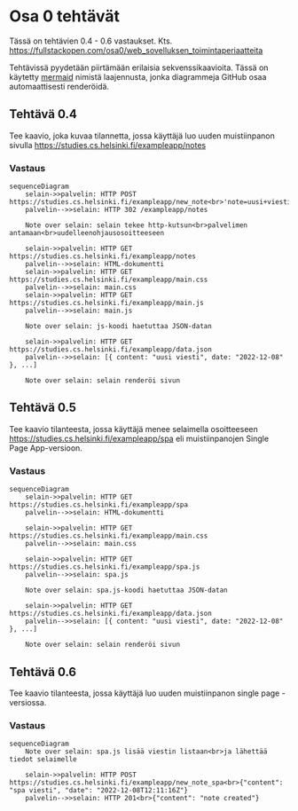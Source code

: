 # Osa 0 tehtävät

Tässä on tehtävien 0.4 - 0.6 vastaukset. Kts. https://fullstackopen.com/osa0/web_sovelluksen_toimintaperiaatteita 

Tehtävissä pyydetään piirtämään erilaisia sekvenssikaavioita. Tässä on käytetty [mermaid](https://mermaid-js.github.io/mermaid/) nimistä laajennusta, jonka diagrammeja GitHub osaa automaattisesti renderöidä.


## Tehtävä 0.4

Tee kaavio, joka kuvaa tilannetta, jossa käyttäjä luo uuden muistiinpanon sivulla https://studies.cs.helsinki.fi/exampleapp/notes

### Vastaus

```mermaid
sequenceDiagram
    selain->>palvelin: HTTP POST https://studies.cs.helsinki.fi/exampleapp/new_note<br>'note=uusi+viesti'
    palvelin-->>selain: HTTP 302 /exampleapp/notes

    Note over selain: selain tekee http-kutsun<br>palvelimen antamaan<br>uudelleenohjausosoitteeseen

    selain->>palvelin: HTTP GET https://studies.cs.helsinki.fi/exampleapp/notes
    palvelin-->>selain: HTML-dokumentti
    selain->>palvelin: HTTP GET https://studies.cs.helsinki.fi/exampleapp/main.css
    palvelin-->>selain: main.css
    selain->>palvelin: HTTP GET https://studies.cs.helsinki.fi/exampleapp/main.js
    palvelin-->>selain: main.js

    Note over selain: js-koodi haetuttaa JSON-datan

    selain->>palvelin: HTTP GET https://studies.cs.helsinki.fi/exampleapp/data.json
    palvelin-->>selain: [{ content: "uusi viesti", date: "2022-12-08" }, ...]

    Note over selain: selain renderöi sivun
```


## Tehtävä 0.5

Tee kaavio tilanteesta, jossa käyttäjä menee selaimella osoitteeseen https://studies.cs.helsinki.fi/exampleapp/spa eli muistiinpanojen Single Page App-versioon.

### Vastaus

```mermaid
sequenceDiagram
    selain->>palvelin: HTTP GET https://studies.cs.helsinki.fi/exampleapp/spa
    palvelin-->>selain: HTML-dokumentti

    selain->>palvelin: HTTP GET https://studies.cs.helsinki.fi/exampleapp/main.css
    palvelin-->>selain: main.css

    selain->>palvelin: HTTP GET https://studies.cs.helsinki.fi/exampleapp/spa.js
    palvelin-->>selain: spa.js

    Note over selain: spa.js-koodi haetuttaa JSON-datan

    selain->>palvelin: HTTP GET https://studies.cs.helsinki.fi/exampleapp/data.json
    palvelin-->>selain: [{ content: "uusi viesti", date: "2022-12-08" }, ...]

    Note over selain: selain renderöi sivun
```


## Tehtävä 0.6

Tee kaavio tilanteesta, jossa käyttäjä luo uuden muistiinpanon single page -versiossa.

### Vastaus

```mermaid
sequenceDiagram
    Note over selain: spa.js lisää viestin listaan<br>ja lähettää tiedot selaimelle

    selain->>palvelin: HTTP POST https://studies.cs.helsinki.fi/exampleapp/new_note_spa<br>{"content": "spa viesti", "date": "2022-12-08T12:11:16Z"}
    palvelin-->>selain: HTTP 201<br>{"content": "note created"}
```
